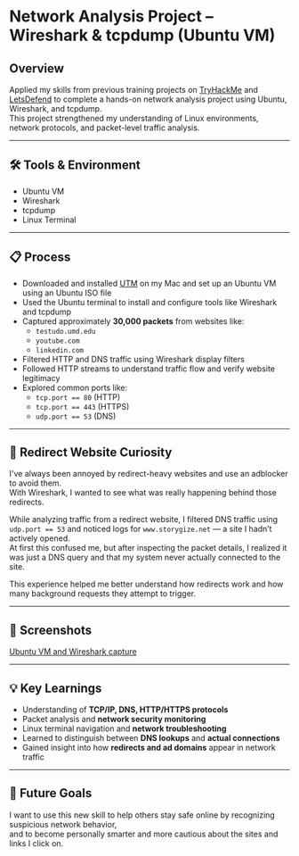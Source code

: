 # Network Analysis Project – Wireshark & tcpdump (Ubuntu VM)

## Overview
Applied my skills from previous training projects on [TryHackMe](https://tryhackme.com/) and [LetsDefend](https://letsdefend.io/) to complete a hands-on network analysis project using Ubuntu, Wireshark, and tcpdump.  
This project strengthened my understanding of Linux environments, network protocols, and packet-level traffic analysis.

---

## 🛠 Tools & Environment
- Ubuntu VM  
- Wireshark  
- tcpdump  
- Linux Terminal  

---
## 📋 Process
- Downloaded and installed [UTM](https://mac.getutm.app/) on my Mac and set up an Ubuntu VM using an Ubuntu ISO file  
- Used the Ubuntu terminal to install and configure tools like Wireshark and tcpdump  
- Captured approximately **30,000 packets** from websites like:  
  - `testudo.umd.edu`  
  - `youtube.com`  
  - `linkedin.com`  
- Filtered HTTP and DNS traffic using Wireshark display filters  
- Followed HTTP streams to understand traffic flow and verify website legitimacy  
- Explored common ports like:
  - `tcp.port == 80` (HTTP)
  - `tcp.port == 443` (HTTPS)
  - `udp.port == 53` (DNS)
---

## 🚨 Redirect Website Curiosity
I've always been annoyed by redirect-heavy websites and use an adblocker to avoid them.  
With Wireshark, I wanted to see what was really happening behind those redirects.

While analyzing traffic from a redirect website, I filtered DNS traffic using `udp.port == 53` and noticed logs for `www.storygize.net` — a site I hadn’t actively opened.  
At first this confused me, but after inspecting the packet details, I realized it was just a DNS query and that my system never actually connected to the site.

This experience helped me better understand how redirects work and how many background requests they attempt to trigger.

---

## 📸 Screenshots
[Ubuntu VM and Wireshark capture](Screenshots)

---

## 💡 Key Learnings
- Understanding of **TCP/IP, DNS, HTTP/HTTPS protocols**  
- Packet analysis and **network security monitoring**  
- Linux terminal navigation and **network troubleshooting**  
- Learned to distinguish between **DNS lookups** and **actual connections**  
- Gained insight into how **redirects and ad domains** appear in network traffic  

---

## 🚀 Future Goals
I want to use this new skill to help others stay safe online by recognizing suspicious network behavior,  
and to become personally smarter and more cautious about the sites and links I click on.

